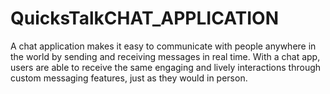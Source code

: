 # QuicksTalkCHAT_APPLICATION

A chat application makes it easy to communicate with people anywhere in the world by sending and receiving messages in real time. With a chat app, 
users are able to receive the same engaging and lively interactions through custom messaging features, just as they would in person.
